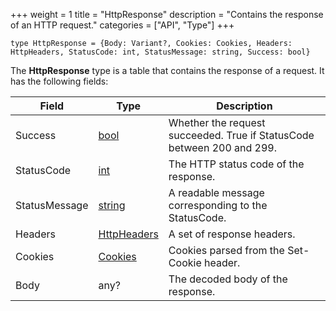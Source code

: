 +++
weight = 1
title = "HttpResponse"
description = "Contains the response of an HTTP request."
categories = ["API", "Type"]
+++

`type HttpResponse = {Body: Variant?, Cookies: Cookies, Headers: HttpHeaders, StatusCode: int, StatusMessage: string, Success: bool}`

The **HttpResponse** type is a table that contains the response of a
request. It has the following fields:

| Field | Type | Description |
| --- | --- | --- |
| Success | [bool](/api/types/bool) | Whether the request succeeded. True if StatusCode between 200 and 299. |
| StatusCode | [int](/api/types/int) | The HTTP status code of the response. |
| StatusMessage | [string](/api/types/string) | A readable message corresponding to the StatusCode. |
| Headers | [HttpHeaders](/api/types/HttpHeaders) | A set of response headers. |
| Cookies | [Cookies](/api/types/Cookies) | Cookies parsed from the Set-Cookie header. |
| Body | any? | The decoded body of the response. |